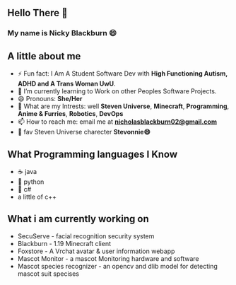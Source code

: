 ## Hello There 👋
### My name is Nicky Blackburn 😄
## A little about me 

- ⚡ Fun fact: I Am A Student Software Dev with **High Functioning Autism, ADHD and A Trans Woman UwU**.
- 🌱 I’m currently learning to Work on other Peoples Software Projects. 
- 😄 Pronouns: **She/Her**
- 💬 What are my Intrests: well **Steven Universe**, **Minecraft**, **Programming**, **Anime & Furries**, **Robotics**, **DevOps**
- 📫 How to reach me: email me at **nicholasblackburn02@gmail.com**
- 👋 fav Steven Universe charecter **Stevonnie😄**

## What Programming languages I Know 
- ☕ java 
- 🐍 python
- 💎 c#
- a little of c++

## What i am currently working on
- SecuServe - facial recognition security system 
- Blackburn - 1.19 Minecraft client 
- Foxstore - A Vrchat avatar & user information webapp
- Mascot Monitor - a mascot Monitoring hardware and software
- Mascot species recognizer - an opencv and dlib model  for detecting mascot suit specises

